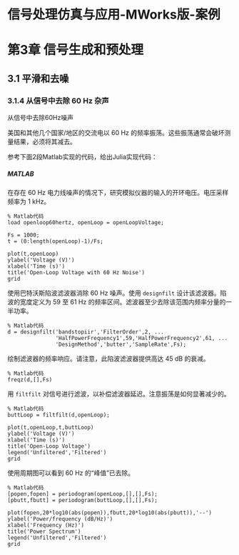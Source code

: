 # 信号处理仿真与应用-MWorks版-案例

# 第3章 信号生成和预处理

## 3.1 平滑和去噪

### 3.1.4 从信号中去除 60 Hz 杂声

从信号中去除60Hz噪声

美国和其他几个国家/地区的交流电以 60 Hz 的频率振荡。这些振荡通常会破坏测量结果，必须将其减去。

参考下面2段Matlab实现的代码，给出Julia实现代码：

##### MATLAB

在存在 60 Hz 电力线噪声的情况下，研究模拟仪器的输入的开环电压。电压采样频率为 1 kHz。

```
% Matlab代码
load openloop60hertz, openLoop = openLoopVoltage;

Fs = 1000;
t = (0:length(openLoop)-1)/Fs;

plot(t,openLoop)
ylabel('Voltage (V)')
xlabel('Time (s)')
title('Open-Loop Voltage with 60 Hz Noise')
grid
```

使用巴特沃斯陷波滤波器消除 60 Hz 噪声。使用 `designfilt` 设计该滤波器。陷波的宽度定义为 59 至 61 Hz 的频率区间。滤波器至少去除该范围内频率分量的一半功率。

```
% Matlab代码
d = designfilt('bandstopiir','FilterOrder',2, ...
               'HalfPowerFrequency1',59,'HalfPowerFrequency2',61, ...
               'DesignMethod','butter','SampleRate',Fs);
```

绘制滤波器的频率响应。请注意，此陷波滤波器提供高达 45 dB 的衰减。

```
% Matlab代码
freqz(d,[],Fs)
```

用 `filtfilt` 对信号进行滤波，以补偿滤波器延迟。注意振荡是如何显著减少的。

```
% Matlab代码
buttLoop = filtfilt(d,openLoop);

plot(t,openLoop,t,buttLoop)
ylabel('Voltage (V)')
xlabel('Time (s)')
title('Open-Loop Voltage')
legend('Unfiltered','Filtered')
grid
```

使用周期图可以看到 60 Hz 的“峰值”已去除。

```
% Matlab代码
[popen,fopen] = periodogram(openLoop,[],[],Fs);
[pbutt,fbutt] = periodogram(buttLoop,[],[],Fs);

plot(fopen,20*log10(abs(popen)),fbutt,20*log10(abs(pbutt)),'--')
ylabel('Power/frequency (dB/Hz)')
xlabel('Frequency (Hz)')
title('Power Spectrum')
legend('Unfiltered','Filtered')
grid
```

